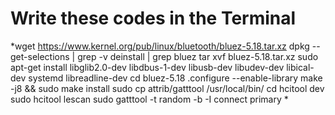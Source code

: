 # Write these codes in the Terminal
*wget https://www.kernel.org/pub/linux/bluetooth/bluez-5.18.tar.xz
dpkg --get-selections | grep -v deinstall | grep bluez
tar xvf bluez-5.18.tar.xz
sudo apt-get install libglib2.0-dev libdbus-1-dev libusb-dev libudev-dev libical-dev systemd libreadline-dev
cd bluez-5.18
.configure --enable-library
make -j8 && sudo make install
sudo cp attrib/gatttool /usr/local/bin/
cd
hcitool dev
sudo hcitool lescan
sudo gatttool -t random -b <BLE device> -I
connect 
primary
*
